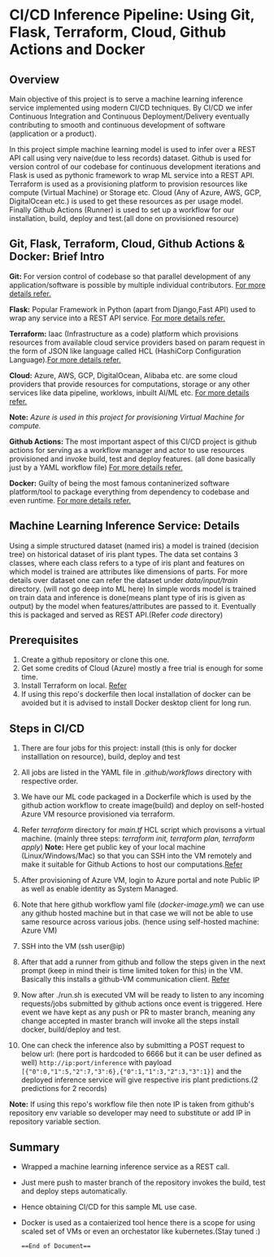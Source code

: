 
# CI/CD Inference Pipeline: Using Git, Flask, Terraform, Cloud, Github Actions and Docker

## Overview

Main objective of this project is to serve a machine learning inference service implemented using modern CI/CD techniques. By CI/CD we infer Continuous Integration and Continuous Deployment/Delivery eventually contributing to smooth and continuous development of software (application or a product).

In this project simple machine learning model is used to infer over a REST API call using very naive(due to less records) dataset. Github is used for version control of our codebase for continuous development iterations and Flask is used as pythonic framework to wrap ML service into a REST API. Terraform is used as a provisioning platform to provision resources like compute (Virtual Machine) or Storage etc. Cloud (Any of Azure, AWS, GCP, DigitalOcean etc.) is used to get these resources as per usage model. Finally Github Actions (Runner) is used to set up a workflow for our installation, build, deploy and test.(all done on provisioned resource)

## Git, Flask, Terraform, Cloud, Github Actions & Docker: Brief Intro

**Git:** For version control of codebase so that parallel development of any application/software is possible by multiple individual contributors. [For more details refer.](https://git-scm.com/)

**Flask:** Popular Framework in Python (apart from Django,Fast API) used to wrap any service into a REST API service. [For more details refer.](https://flask.palletsprojects.com/en/2.3.x/)

**Terraform:** Iaac (Infrastructure as a code) platform which provisions resources from available cloud service providers based on param request in the form of JSON like language called HCL (HashiCorp Configuration Language).[For more details refer.](www.terraform.io)

**Cloud:** Azure, AWS, GCP, DigitalOcean, Alibaba etc. are some cloud providers that provide resources for computations, storage or any other services like data pipeline, worklows, inbuilt AI/ML etc. [For more details refer.](https://azure.microsoft.com/en-us/)

**Note:** *Azure is used in this project for provisioning Virtual Machine for compute.*

**Github Actions:** The most important aspect of this CI/CD project is github actions for serving as a workflow manager and actor to use resources provisioned and invoke build, test and deploy features. (all done basically just by a YAML workflow file) [For more details refer.](https://docs.github.com/en/actions)

**Docker:** Guilty of being the most famous contaninerized software platform/tool to package everything from dependency to codebase and even runtime. [For more details refer.](www.docker.com)

## Machine Learning Inference Service: Details

Using a simple structured dataset (named iris) a model is trained (decision tree) on historical dataset of iris plant types. The data set contains 3 classes, where each class refers to a type of iris plant and features on which model is trained are attributes like dimensions of parts. For more details over dataset one can refer the dataset under *data/input/train* directory. (will not go deep into ML here)
In simple words model is trained on train data and inference is done(means plant type of iris is given as output) by the model when features/attributes are passed to it.
Eventually this is packaged and served as REST API.(Refer *code* directory)

## Prerequisites

1. Create a github repository or clone this one.
2. Get some credits of Cloud (Azure) mostly a free trial is enough for some time.
3. Install Terraform on local. [Refer](terraform.io)
4. If using this repo's dockerfile then local installation of docker can be avoided but it is advised to install Docker desktop client for long run.

## Steps in CI/CD

1. There are four jobs for this project: install (this is only for docker installlation on resource), build, deploy and test
2. All jobs are listed in the YAML file in *.github/workflows* directory with respective order.
3. We have our ML code packaged in a Dockerfile which is used by the github action workflow to create image(build) and deploy on self-hosted Azure VM resource provisioned via terraform.
4. Refer *terraform* directory for *main.tf* HCL script which provisons a virtual machine. (mainly three steps: *terraform init, terraform plan, terraform apply*)
**Note:** Here get public key of your local machine (Linux/Windows/Mac) so that you can SSH into the VM remotely and make it suitable for Github Actions to host our computations.[Refer](https://www.howtogeek.com/762863/how-to-generate-ssh-keys-in-windows-10-and-windows-11/)

5. After provisioning of Azure VM, login to Azure portal and note Public IP as well as enable identity as System Managed.
6. Note that here github workflow yaml file (*docker-image.yml*) we can use any github hosted machine but in that case we will not be able to use same resource across various jobs. (hence using self-hosted machine: Azure VM)
7. SSH into the VM (ssh user@ip)
8. After that add a runner from github and follow the steps given in the next prompt (keep in mind their is time limited token for this) in the VM. Basically this installs a github-VM communication client.
[Refer](https://cloudwithchris.medium.com/using-the-github-self-hosted-runner-and-azure-virtual-machines-to-login-with-a-system-assigned-8676f0406122)

9. Now after ./run.sh is executed VM will be ready to listen to any incoming requests/jobs submitted by github actions once event is triggered. Here event we have kept as any push or PR to master branch, meaning any change accepted in master branch will invoke all the steps install docker, build/deploy and test.
10. One can check the inference also by submitting a POST request to below url: (here port is hardcoded to 6666 but it can be user defined as well)
`http://ip:port/inference`  with payload `[{"0":0,"1":5,"2":7,"3":6},{"0":1,"1":3,"2":3,"3":1}]` and the deployed inference service will give respective iris plant predictions.(2 predictions for 2 records)

**Note:** If using this repo's workflow file then note IP is taken from github's repository env variable so developer may need to substitute or add IP in repository variable section.

## Summary

* Wrapped a machine learning inference service as a REST call.
* Just mere push to master branch of the repository invokes the build, test and deploy steps automatically.
* Hence obtaining CI/CD for this sample ML use case.
* Docker is used as a contaierized tool hence there is a scope for using scaled set of VMs or even an orchestator like kubernetes.(Stay tuned :)

      ==End of Document==
